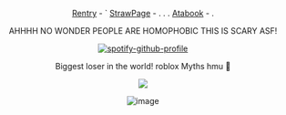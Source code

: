 <div align="center">
  

[Rentry](https://rentry.co/Buzzkillerz) - ` [StrawPage](https://starscreamr.straw.page/) - . . . [Atabook](https://sodakitzzz.atabook.org/) - . 

AHHHH NO WONDER PEOPLE ARE HOMOPHOBIC THIS IS SCARY ASF!

[![spotify-github-profile](https://spotify-github-profile.kittinanx.com/api/view?uid=31usv2agjy2dc2ibjpln5faphf7y&cover_image=true&theme=natemoo-re&show_offline=false&background_color=121212&interchange=false&profanity=false&bar_color=5a3a69&bar_color_cover=false)](https://github.com/kittinan/spotify-github-profile)


Biggest loser in the world! roblox Myths hmu :eyes: 

![](https://komarev.com/ghpvc/?username=HeavenPiercehim&+color=red&label=Iq)


![image](https://i.pinimg.com/736x/4b/64/cd/4b64cd566f0f91ce9cd9ea95de801132.jpg) 
</div>

